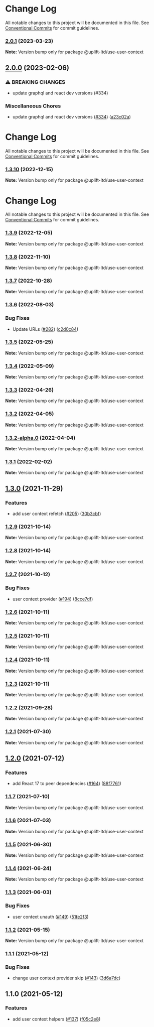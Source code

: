 # Change Log

All notable changes to this project will be documented in this file.
See [Conventional Commits](https://conventionalcommits.org) for commit guidelines.

### [2.0.1](https://github.com/uplift-ltd/nexus/compare/@uplift-ltd/use-user-context@2.0.0...@uplift-ltd/use-user-context@2.0.1) (2023-03-23)

**Note:** Version bump only for package @uplift-ltd/use-user-context





## [2.0.0](https://github.com/uplift-ltd/nexus/compare/@uplift-ltd/use-user-context@1.3.10...@uplift-ltd/use-user-context@2.0.0) (2023-02-06)


### ⚠ BREAKING CHANGES

* update graphql and react dev versions (#334)

### Miscellaneous Chores

* update graphql and react dev versions ([#334](https://github.com/uplift-ltd/nexus/issues/334)) ([a23c02a](https://github.com/uplift-ltd/nexus/commit/a23c02a120dfde626c39c3dae392d36e874bd9cd))



# Change Log

All notable changes to this project will be documented in this file. See
[Conventional Commits](https://conventionalcommits.org) for commit guidelines.

### [1.3.10](https://github.com/uplift-ltd/nexus/compare/@uplift-ltd/use-user-context@1.3.9...@uplift-ltd/use-user-context@1.3.10) (2022-12-15)

**Note:** Version bump only for package @uplift-ltd/use-user-context

# Change Log

All notable changes to this project will be documented in this file. See
[Conventional Commits](https://conventionalcommits.org) for commit guidelines.

### [1.3.9](https://github.com/uplift-ltd/nexus/compare/@uplift-ltd/use-user-context@1.3.8...@uplift-ltd/use-user-context@1.3.9) (2022-12-05)

**Note:** Version bump only for package @uplift-ltd/use-user-context

### [1.3.8](https://github.com/uplift-ltd/nexus/compare/@uplift-ltd/use-user-context@1.3.7...@uplift-ltd/use-user-context@1.3.8) (2022-11-10)

**Note:** Version bump only for package @uplift-ltd/use-user-context

### [1.3.7](https://github.com/uplift-ltd/nexus/compare/@uplift-ltd/use-user-context@1.3.6...@uplift-ltd/use-user-context@1.3.7) (2022-10-28)

**Note:** Version bump only for package @uplift-ltd/use-user-context

### [1.3.6](https://github.com/uplift-ltd/nexus/compare/@uplift-ltd/use-user-context@1.3.5...@uplift-ltd/use-user-context@1.3.6) (2022-08-03)

### Bug Fixes

- Update URLs ([#282](https://github.com/uplift-ltd/nexus/issues/282))
  ([c2d0c84](https://github.com/uplift-ltd/nexus/commit/c2d0c843c8eb18c4a9ae360ee2d840f5be388fac))

### [1.3.5](https://github.com/uplift-ltd/nexus/compare/@uplift-ltd/use-user-context@1.3.4...@uplift-ltd/use-user-context@1.3.5) (2022-05-25)

**Note:** Version bump only for package @uplift-ltd/use-user-context

### [1.3.4](https://github.com/uplift-ltd/nexus/compare/@uplift-ltd/use-user-context@1.3.3...@uplift-ltd/use-user-context@1.3.4) (2022-05-09)

**Note:** Version bump only for package @uplift-ltd/use-user-context

### [1.3.3](https://github.com/uplift-ltd/nexus/compare/@uplift-ltd/use-user-context@1.3.2...@uplift-ltd/use-user-context@1.3.3) (2022-04-26)

**Note:** Version bump only for package @uplift-ltd/use-user-context

### [1.3.2](https://github.com/uplift-ltd/nexus/compare/@uplift-ltd/use-user-context@1.3.2-alpha.0...@uplift-ltd/use-user-context@1.3.2) (2022-04-05)

**Note:** Version bump only for package @uplift-ltd/use-user-context

### [1.3.2-alpha.0](https://github.com/uplift-ltd/nexus/compare/@uplift-ltd/use-user-context@1.3.1...@uplift-ltd/use-user-context@1.3.2-alpha.0) (2022-04-04)

**Note:** Version bump only for package @uplift-ltd/use-user-context

### [1.3.1](https://github.com/uplift-ltd/nexus/compare/@uplift-ltd/use-user-context@1.3.0...@uplift-ltd/use-user-context@1.3.1) (2022-02-02)

**Note:** Version bump only for package @uplift-ltd/use-user-context

## [1.3.0](https://github.com/uplift-ltd/nexus/compare/@uplift-ltd/use-user-context@1.2.9...@uplift-ltd/use-user-context@1.3.0) (2021-11-29)

### Features

- add user context refetch ([#205](https://github.com/uplift-ltd/nexus/issues/205))
  ([30b3cbf](https://github.com/uplift-ltd/nexus/commit/30b3cbf51d591af42e334a70c9defd79fa6f844d))

### [1.2.9](https://github.com/uplift-ltd/nexus/compare/@uplift-ltd/use-user-context@1.2.8...@uplift-ltd/use-user-context@1.2.9) (2021-10-14)

**Note:** Version bump only for package @uplift-ltd/use-user-context

### [1.2.8](https://github.com/uplift-ltd/nexus/compare/@uplift-ltd/use-user-context@1.2.7...@uplift-ltd/use-user-context@1.2.8) (2021-10-14)

**Note:** Version bump only for package @uplift-ltd/use-user-context

### [1.2.7](https://github.com/uplift-ltd/nexus/compare/@uplift-ltd/use-user-context@1.2.6...@uplift-ltd/use-user-context@1.2.7) (2021-10-12)

### Bug Fixes

- user context provider ([#194](https://github.com/uplift-ltd/nexus/issues/194))
  ([8cce7df](https://github.com/uplift-ltd/nexus/commit/8cce7df1ebb8ff3f8bf0db919d581a865526e862))

### [1.2.6](https://github.com/uplift-ltd/nexus/compare/@uplift-ltd/use-user-context@1.2.5...@uplift-ltd/use-user-context@1.2.6) (2021-10-11)

**Note:** Version bump only for package @uplift-ltd/use-user-context

### [1.2.5](https://github.com/uplift-ltd/nexus/compare/@uplift-ltd/use-user-context@1.2.4...@uplift-ltd/use-user-context@1.2.5) (2021-10-11)

**Note:** Version bump only for package @uplift-ltd/use-user-context

### [1.2.4](https://github.com/uplift-ltd/nexus/compare/@uplift-ltd/use-user-context@1.2.3...@uplift-ltd/use-user-context@1.2.4) (2021-10-11)

**Note:** Version bump only for package @uplift-ltd/use-user-context

### [1.2.3](https://github.com/uplift-ltd/nexus/compare/@uplift-ltd/use-user-context@1.2.2...@uplift-ltd/use-user-context@1.2.3) (2021-10-11)

**Note:** Version bump only for package @uplift-ltd/use-user-context

### [1.2.2](https://github.com/uplift-ltd/nexus/compare/@uplift-ltd/use-user-context@1.2.1...@uplift-ltd/use-user-context@1.2.2) (2021-09-28)

**Note:** Version bump only for package @uplift-ltd/use-user-context

### [1.2.1](https://github.com/uplift-ltd/nexus/compare/@uplift-ltd/use-user-context@1.2.0...@uplift-ltd/use-user-context@1.2.1) (2021-07-30)

**Note:** Version bump only for package @uplift-ltd/use-user-context

## [1.2.0](https://github.com/uplift-ltd/nexus/compare/@uplift-ltd/use-user-context@1.1.7...@uplift-ltd/use-user-context@1.2.0) (2021-07-12)

### Features

- add React 17 to peer dependencies ([#164](https://github.com/uplift-ltd/nexus/issues/164))
  ([88f7761](https://github.com/uplift-ltd/nexus/commit/88f77615dfab14127dfdf76f665ee73c3195bcb4))

### [1.1.7](https://github.com/uplift-ltd/nexus/compare/@uplift-ltd/use-user-context@1.1.6...@uplift-ltd/use-user-context@1.1.7) (2021-07-10)

**Note:** Version bump only for package @uplift-ltd/use-user-context

### [1.1.6](https://github.com/uplift-ltd/nexus/compare/@uplift-ltd/use-user-context@1.1.5...@uplift-ltd/use-user-context@1.1.6) (2021-07-03)

**Note:** Version bump only for package @uplift-ltd/use-user-context

### [1.1.5](https://github.com/uplift-ltd/nexus/compare/@uplift-ltd/use-user-context@1.1.4...@uplift-ltd/use-user-context@1.1.5) (2021-06-30)

**Note:** Version bump only for package @uplift-ltd/use-user-context

### [1.1.4](https://github.com/uplift-ltd/nexus/compare/@uplift-ltd/use-user-context@1.1.3...@uplift-ltd/use-user-context@1.1.4) (2021-06-24)

**Note:** Version bump only for package @uplift-ltd/use-user-context

### [1.1.3](https://github.com/uplift-ltd/nexus/compare/@uplift-ltd/use-user-context@1.1.2...@uplift-ltd/use-user-context@1.1.3) (2021-06-03)

### Bug Fixes

- user context unauth ([#149](https://github.com/uplift-ltd/nexus/issues/149))
  ([51fe2f3](https://github.com/uplift-ltd/nexus/commit/51fe2f353b455531f47031591c5ac88bb48ead21))

### [1.1.2](https://github.com/uplift-ltd/nexus/compare/@uplift-ltd/use-user-context@1.1.1...@uplift-ltd/use-user-context@1.1.2) (2021-05-15)

**Note:** Version bump only for package @uplift-ltd/use-user-context

### [1.1.1](https://github.com/uplift-ltd/nexus/compare/@uplift-ltd/use-user-context@1.1.0...@uplift-ltd/use-user-context@1.1.1) (2021-05-12)

### Bug Fixes

- change user context provider skip ([#143](https://github.com/uplift-ltd/nexus/issues/143))
  ([3d6a7dc](https://github.com/uplift-ltd/nexus/commit/3d6a7dca16e2bdf2b1ee8f257f0f2a5874b5354b))

## 1.1.0 (2021-05-12)

### Features

- add user context helpers ([#137](https://github.com/uplift-ltd/nexus/issues/137))
  ([f05c2e8](https://github.com/uplift-ltd/nexus/commit/f05c2e81252a6163b5e4eced7a6466681ba6cc76))
